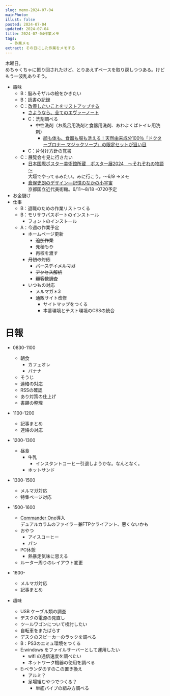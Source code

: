 ```yaml
---
slug: memo-2024-07-04
mainPhoto: 
illust: false
posted: 2024-07-04
updated: 2024-07-04
title: 2024-07-04作業メモ
tags:
  - 作業メモ
extract: その日にした作業をメモする
---
```

  
木曜日。  
めちゃくちゃに振り回されたけど、とりあえずペースを取り戻しつつある。けどもう一波乱ありそう。

- 趣味
  - B：脳みそザルの絵をかきたい
  - B：読書の記録
  - C：[改善したいことをリストアップする](../life/2022-03-07-欲しいもの・やりたいこと) 
    - [さようなら、全てのエヴァーノート](https://honeshabri.hatenablog.com/entry/Evernote_to_Obsidian)  
    - C：洗剤調べる
      - 中性洗剤（お風呂用洗剤と食器用洗剤、あわよくばトイレ用洗剤）
        - [顔も体も、食器も服も洗える！天然由来成分100％「ドクターブロナー マジックソープ」の限定セットが狙い目](https://www.bepal.net/archives/431622)  
    - C：片付け方針の覚書
  - C：展覧会を見に行きたい
    - [日本国際ポスター美術館所蔵　ポスター展2024　～それぞれの物語～](https://www.japandesign.ne.jp/event/postermuseum-ogaki-2024/)  
    大垣でやってるみたい。みに行こう。〜6/9
      →メモ
    - [倉俣史朗のデザイン―記憶のなかの小宇宙](https://www.momak.go.jp/Japanese/exhibitionarchive/2024/459.html)  
      京都国立近代美術館。6/11〜8/18
        -0720予定
- お金儲け
- 仕事
  - B：退職のための作業リストつくる
  - B：モリサワパスポートのインストール
    - フォントのインストール
  - A：今週の作業予定
    - ホームページ更新
      - ~~追加作業~~
      - ~~見積もり~~
      - 再校を渡す
    - ~~月初の対応~~
      - ~~バースデイメルマガ~~
      - ~~アクセス解析~~
      - ~~顧客数調査~~
    - いつもの対応 
      - メルマガ＊3
      - 通販サイト改修
        - サイトマップをつくる
        - 本番環境とテスト環境のCSSの統合

# 日報

- 0830-1100
  - 朝食
    - カフェオレ
    - バナナ
  - そうじ
  - 連絡の対応
  - RSSの確認
  - あり対策の仕上げ
  - 書類の整理
- 1100-1200
  - 記事まとめ
  - 連絡の対応
- 1200-1300
  - 昼食
    - 牛乳
      - インスタントコーヒー引退しようかな。なんとなく。
    - ホットサンド
- 1300-1500
  - メルマガ対応
  - 特集ページ対応
- 1500-1600
  - [Commander One](https://mac.eltima.com/jp/ftp-manager.html)導入  
    デュアルカラムのファイラー兼FTPクライアント、悪くないかも
  - おやつ
    - アイスコーヒー
    - パン
  - PC休憩
    - 熱暴走気味に思える
  - ルーター周りのレイアウト変更
- 1600-
  - メルマガ対応
  - 記事まとめ



- 趣味
  - USB ケーブル類の調査
  - デスクの電源の見直し
  - ツールワゴンについて検討したい
  - 自転車をまたばらす
  - デスクのスピーカーのラックを調べる
  - B：PS3のエミュ環境をつくる
  - E:windows をファイルサーバーとして運用したい
    - wifi の通信速度を調べたい
    - ネットワーク機器の使用を調べる
  - E:ベランダのすのこの置き換え
    - アルミ？
    - 足場組むやつでつくる？
      - 単艦パイプの組み方調べる

